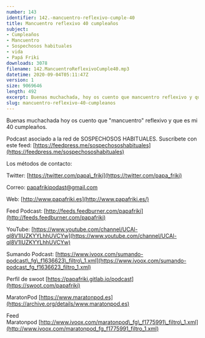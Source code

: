 ```yaml
---
number: 143
identifier: 142.-mancuentro-reflexivo-cumple-40
title: Mancuentro reflexivo 40 cumpleaños
subject:
- Cumpleaños
- Mancuentro
- Sospechosos habituales
- vida
- Papá Friki
downloads: 3078
filename: 142.MancuentroReflexivoCumple40.mp3
datetime: 2020-09-04T05:11:47Z
version: 1
size: 9069646
length: 492
excerpt: Buenas muchachada, hoy os cuento que mancuentro reflexivo y que es mi 40 cumpleaños.
slug: mancuentro-reflexivo-40-cumpleanos
---
```

Buenas muchachada hoy os cuento que "mancuentro" reflexivo y que es mi 40 cumpleaños.

Podcast asociado a la red de SOSPECHOSOS HABITUALES. Suscríbete con este feed: [https://feedpress.me/sospechososhabituales](https://feedpress.me/sospechososhabituales)

Los métodos de contacto:

Twitter: [https://twitter.com/papa\_friki](https://twitter.com/papa_friki)

Correo: [papafrikipodast@gmail.com](https://archive.org/details/papafrikipodast@gmail.com)

Web: [http://www.papafriki.es](http://www.papafriki.es/)

Feed Podcast: [http://feeds.feedburner.com/papafriki](http://feeds.feedburner.com/papafriki)

YouTube: [https://www.youtube.com/channel/UCAl-ql8V1IUZKYYLhhUVCYw](https://www.youtube.com/channel/UCAl-ql8V1IUZKYYLhhUVCYw)

Sumando Podcast: [https://www.ivoox.com/sumando-podcast\_fg\_f1636623\_filtro\_1.xml](https://www.ivoox.com/sumando-podcast_fg_f1636623_filtro_1.xml)

Perfil de swoot [https://papafriki.gitlab.io/podcast](https://swoot.com/papafriki)

MaratonPod [https://www.maratonpod.es](https://archive.org/details/www.maratonpod.es)

Feed Maratonpod [http://www.ivoox.com/maratonpod\_fg\_f1775991\_filtro\_1.xml](http://www.ivoox.com/maratonpod_fg_f1775991_filtro_1.xml)